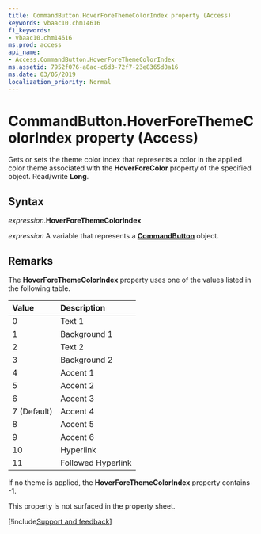 ```yaml
---
title: CommandButton.HoverForeThemeColorIndex property (Access)
keywords: vbaac10.chm14616
f1_keywords:
- vbaac10.chm14616
ms.prod: access
api_name:
- Access.CommandButton.HoverForeThemeColorIndex
ms.assetid: 7952f076-a8ac-c6d3-72f7-23e8365d8a16
ms.date: 03/05/2019
localization_priority: Normal
---
```



# CommandButton.HoverForeThemeColorIndex property (Access)

Gets or sets the theme color index that represents a color in the applied color theme associated with the **HoverForeColor** property of the specified object. Read/write **Long**.


## Syntax

_expression_.**HoverForeThemeColorIndex**

_expression_ A variable that represents a **[CommandButton](Access.CommandButton.md)** object.


## Remarks

The **HoverForeThemeColorIndex** property uses one of the values listed in the following table.

|Value|Description|
|:-----|:-----|
|0|Text 1|
|1|Background 1|
|2|Text 2|
|3|Background 2|
|4|Accent 1|
|5|Accent 2|
|6|Accent 3|
|7 (Default)|Accent 4|
|8|Accent 5|
|9|Accent 6|
|10|Hyperlink|
|11|Followed Hyperlink|

If no theme is applied, the **HoverForeThemeColorIndex** property contains -1.

This property is not surfaced in the property sheet.


[!include[Support and feedback](~/includes/feedback-boilerplate.md)]
